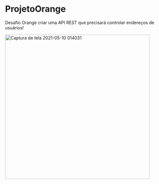 
# ProjetoOrange
Desafio Orange criar uma API REST que precisará controlar endereços de usuários!

<img width="472" alt="Captura de tela 2021-05-10 014031" src="https://user-images.githubusercontent.com/31394730/117606602-9c137700-b130-11eb-8a31-3c9d50b439c3.png">
